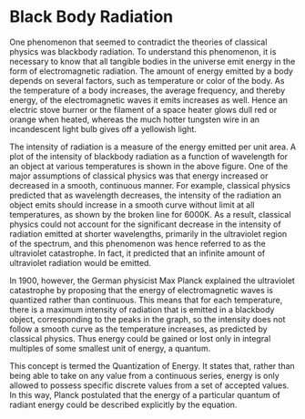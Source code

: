 # Black Body Radiation

One phenomenon that seemed to contradict the theories of classical physics was blackbody radiation. To understand this phenomenon, it is necessary to know that all tangible bodies in the universe emit energy in the form of electromagnetic radiation. The amount of energy emitted by a body depends on several factors, such as temperature or color of the body. As the temperature of a body increases, the average frequency, and thereby energy, of the electromagnetic waves it emits increases as well. Hence an electric stove burner or the filament of a space heater glows dull red or orange when heated, whereas the much hotter tungsten wire in an incandescent light bulb gives off a yellowish light.

The intensity of radiation is a measure of the energy emitted per unit area. A plot of the intensity of blackbody radiation as a function of wavelength for an object at various temperatures is shown in the above figure. One of the major assumptions of classical physics was that energy increased or decreased in a smooth, continuous manner. For example, classical physics predicted that as wavelength decreases, the intensity of the radiation an object emits should increase in a smooth curve without limit at all temperatures, as shown by the broken line for 6000K. As a result, classical physics could not account for the significant decrease in the intensity of radiation emitted at shorter wavelengths, primarily in the ultraviolet region of the spectrum, and this phenomenon was hence referred to as the ultraviolet catastrophe. In fact, it predicted that an infinite amount of ultraviolet radiation would be emitted.

 In 1900, however, the German physicist Max Planck explained the ultraviolet catastrophe by proposing that the energy of electromagnetic waves is quantized rather than continuous. This means that for each temperature, there is a maximum intensity of radiation that is emitted in a blackbody object, corresponding to the peaks in the graph, so the intensity does not follow a smooth curve as the temperature increases, as predicted by classical physics. Thus energy could be gained or lost only in integral multiples of some smallest unit of energy, a quantum.

This concept is termed the Quantization of Energy. It states that, rather than being able to take on any value from a continuous series, energy is only allowed to possess specific discrete values from a set of accepted values. In this way, Planck postulated that the energy of a particular quantum of radiant energy could be described explicitly by the equation.
